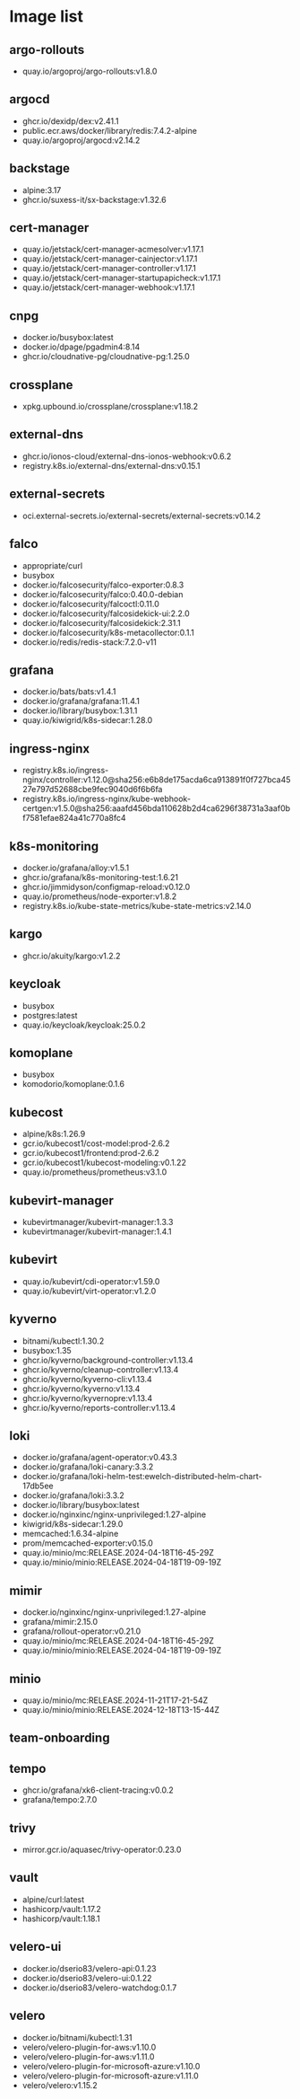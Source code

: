 # Image list
## argo-rollouts
* quay.io/argoproj/argo-rollouts:v1.8.0
## argocd
* ghcr.io/dexidp/dex:v2.41.1
* public.ecr.aws/docker/library/redis:7.4.2-alpine
* quay.io/argoproj/argocd:v2.14.2
## backstage
* alpine:3.17
* ghcr.io/suxess-it/sx-backstage:v1.32.6
## cert-manager
* quay.io/jetstack/cert-manager-acmesolver:v1.17.1
* quay.io/jetstack/cert-manager-cainjector:v1.17.1
* quay.io/jetstack/cert-manager-controller:v1.17.1
* quay.io/jetstack/cert-manager-startupapicheck:v1.17.1
* quay.io/jetstack/cert-manager-webhook:v1.17.1
## cnpg
* docker.io/busybox:latest
* docker.io/dpage/pgadmin4:8.14
* ghcr.io/cloudnative-pg/cloudnative-pg:1.25.0
## crossplane
* xpkg.upbound.io/crossplane/crossplane:v1.18.2
## external-dns
* ghcr.io/ionos-cloud/external-dns-ionos-webhook:v0.6.2
* registry.k8s.io/external-dns/external-dns:v0.15.1
## external-secrets
* oci.external-secrets.io/external-secrets/external-secrets:v0.14.2
## falco
* appropriate/curl
* busybox
* docker.io/falcosecurity/falco-exporter:0.8.3
* docker.io/falcosecurity/falco:0.40.0-debian
* docker.io/falcosecurity/falcoctl:0.11.0
* docker.io/falcosecurity/falcosidekick-ui:2.2.0
* docker.io/falcosecurity/falcosidekick:2.31.1
* docker.io/falcosecurity/k8s-metacollector:0.1.1
* docker.io/redis/redis-stack:7.2.0-v11
## grafana
* docker.io/bats/bats:v1.4.1
* docker.io/grafana/grafana:11.4.1
* docker.io/library/busybox:1.31.1
* quay.io/kiwigrid/k8s-sidecar:1.28.0
## ingress-nginx
* registry.k8s.io/ingress-nginx/controller:v1.12.0@sha256:e6b8de175acda6ca913891f0f727bca4527e797d52688cbe9fec9040d6f6b6fa
* registry.k8s.io/ingress-nginx/kube-webhook-certgen:v1.5.0@sha256:aaafd456bda110628b2d4ca6296f38731a3aaf0bf7581efae824a41c770a8fc4
## k8s-monitoring
* docker.io/grafana/alloy:v1.5.1
* ghcr.io/grafana/k8s-monitoring-test:1.6.21
* ghcr.io/jimmidyson/configmap-reload:v0.12.0
* quay.io/prometheus/node-exporter:v1.8.2
* registry.k8s.io/kube-state-metrics/kube-state-metrics:v2.14.0
## kargo
* ghcr.io/akuity/kargo:v1.2.2
## keycloak
* busybox
* postgres:latest
* quay.io/keycloak/keycloak:25.0.2
## komoplane
* busybox
* komodorio/komoplane:0.1.6
## kubecost
* alpine/k8s:1.26.9
* gcr.io/kubecost1/cost-model:prod-2.6.2
* gcr.io/kubecost1/frontend:prod-2.6.2
* gcr.io/kubecost1/kubecost-modeling:v0.1.22
* quay.io/prometheus/prometheus:v3.1.0
## kubevirt-manager
* kubevirtmanager/kubevirt-manager:1.3.3
* kubevirtmanager/kubevirt-manager:1.4.1
## kubevirt
* quay.io/kubevirt/cdi-operator:v1.59.0
* quay.io/kubevirt/virt-operator:v1.2.0
## kyverno
* bitnami/kubectl:1.30.2
* busybox:1.35
* ghcr.io/kyverno/background-controller:v1.13.4
* ghcr.io/kyverno/cleanup-controller:v1.13.4
* ghcr.io/kyverno/kyverno-cli:v1.13.4
* ghcr.io/kyverno/kyverno:v1.13.4
* ghcr.io/kyverno/kyvernopre:v1.13.4
* ghcr.io/kyverno/reports-controller:v1.13.4
## loki
* docker.io/grafana/agent-operator:v0.43.3
* docker.io/grafana/loki-canary:3.3.2
* docker.io/grafana/loki-helm-test:ewelch-distributed-helm-chart-17db5ee
* docker.io/grafana/loki:3.3.2
* docker.io/library/busybox:latest
* docker.io/nginxinc/nginx-unprivileged:1.27-alpine
* kiwigrid/k8s-sidecar:1.29.0
* memcached:1.6.34-alpine
* prom/memcached-exporter:v0.15.0
* quay.io/minio/mc:RELEASE.2024-04-18T16-45-29Z
* quay.io/minio/minio:RELEASE.2024-04-18T19-09-19Z
## mimir
* docker.io/nginxinc/nginx-unprivileged:1.27-alpine
* grafana/mimir:2.15.0
* grafana/rollout-operator:v0.21.0
* quay.io/minio/mc:RELEASE.2024-04-18T16-45-29Z
* quay.io/minio/minio:RELEASE.2024-04-18T19-09-19Z
## minio
* quay.io/minio/mc:RELEASE.2024-11-21T17-21-54Z
* quay.io/minio/minio:RELEASE.2024-12-18T13-15-44Z
## team-onboarding
## tempo
* ghcr.io/grafana/xk6-client-tracing:v0.0.2
* grafana/tempo:2.7.0
## trivy
* mirror.gcr.io/aquasec/trivy-operator:0.23.0
## vault
* alpine/curl:latest
* hashicorp/vault:1.17.2
* hashicorp/vault:1.18.1
## velero-ui
* docker.io/dserio83/velero-api:0.1.23
* docker.io/dserio83/velero-ui:0.1.22
* docker.io/dserio83/velero-watchdog:0.1.7
## velero
* docker.io/bitnami/kubectl:1.31
* velero/velero-plugin-for-aws:v1.10.0
* velero/velero-plugin-for-aws:v1.11.0
* velero/velero-plugin-for-microsoft-azure:v1.10.0
* velero/velero-plugin-for-microsoft-azure:v1.11.0
* velero/velero:v1.15.2
